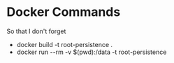 # Docker Commands 
So that I don't forget 
- docker build -t root-persistence . 
- docker run --rm -v $(pwd):/data -t root-persistence 